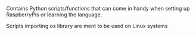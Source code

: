 Contains Python scripts/functions that can come in handy when setting up RaspberryPis or learning the language.

Scripts importing os library are ment to be used on Linux systems
